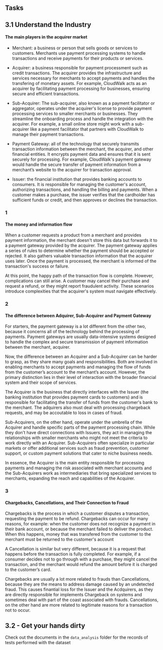 ## Tasks

## 3.1 Understand the Industry

#### The main players in the acquirer market

- Merchant: a business or person that sells goods or services to customers. Merchants use payment processing systems to handle transactions and receive payments for their products or services.

- Acquirer: a business responsible for payment processment such as credit transactions. The acquirer provides the infrastructure and services necessary for merchants to accept payments and handles the transfering of monetary assets. For example, CloudWalk acts as an acquirer by facilitating payment processing for businesses, ensuring secure and efficient transactions.

- Sub-Acquirer: The sub-acquirer, also known as a payment facilitator or aggregator, operates under the acquirer's license to provide payment processing services to smaller merchants or businesses. They streamline the onboarding process and handle the integration with the acquirer. For example, a small online store might work with a sub-acquirer like a payment facilitator that partners with CloudWalk to manage their payment transactions.

- Payment Gateway: all of the technology that securely transmits transaction information between the merchant, the acquirer, and other financial entities. It encrypts payment data and ensures that it is sent securely for processing. For example, CloudWalk's payment gateway would handle the secure transfer of payment information from a merchant’s website to the acquirer for transaction approval.

- Issuer: the financial institution that provides banking accounts to consumers. It is responsible for managing the customer's account, authorizing transactions, and handling the billing and payments. When a customer makes a purchase, the issuer verifies that the cardholder has sufficient funds or credit, and then approves or declines the transaction.

### 1

#### The money and information flow

  When a customer requests a product from a merchant and provides payment information, the merchant doesn't store this data but forwards it to a payment gateway provided by the acquirer. The payment gateway applies a series of rules to determine whether the payment should be accepted or rejected. It also gathers valuable transaction information that the acquirer uses later. Once the payment is processed, the merchant is informed of the transaction's success or failure.

  At this point, the happy path of the transaction flow is complete. However, complications can still arise. A customer may cancel their purchase and request a refund, or they might report fraudulent activity. These scenarios introduce complexities that the acquirer's system must navigate effectively.

### 2

#### The difference between Adquirer, Sub-Acquirer and Payment Gateway

  For starters, the payment gateway is a lot different from the other two, because it concerns all of the technology behind the processing of payments. Payment gateways are usually data-intensive systems designed to handle the complex and secure transmission of payment information between the merchant, acquirer.

  Now, the difference between an Acquirer and a Sub-Acquirer can be harder to grasp, as they share many goals and responsibilities. Both are involved in enabling merchants to accept payments and managing the flow of funds from the customer’s account to the merchant’s account. However, the primary distinction lies in their level of interaction with the broader financial system and their scope of services.

  The Acquirer is the business that directly interfaces with the Issuer (the banking institution that provides payment cards to customers) and is responsible for facilitating the transfer of funds from the customer's bank to the merchant. The adquirers also must deal with processing chargeback requests, and may be accoutable to loss in cases of fraud.

  Sub-Acquirers, on the other hand, operate under the umbrella of the Acquirer and handle specific parts of the payment processing chain. While they don't have direct connections with Issuers, they act in managing the relationships with smaller merchants who might not meet the criteria to work directly with an Acquirer. Sub-Acquirers often specialize in particular markets or offer additional services such as fraud prevention, customer support, or custom payment solutions that cater to niche business needs.

  In essence, the Acquirer is the main entity responsible for processing payments and managing the risk associated with merchant accounts and the Sub-Acquirers work as intermediaries that bring specialized services to merchants, expanding the reach and capabilities of the Acquirer.

### 3

#### Chargebacks, Cancellations, and Their Connection to Fraud

  Chargebacks is the process in which a customer disputes a transaction, requesting the payment to be refund. Chargebacks can occur for many reasons, for example: when the customer does not recognize a payment in their bank account, or because the merchant failed to deliver the product. When this happens, money that was transfered from the customer to the merchant must be returned to the customer's account
  
  A Cancellation is similar but very different, because it is a request that happens before the transaction is fully completed. For example, if a consumer decides not to go through with a purchase, they might cancel the transaction, and the merchant would refund the amount before it is charged to the customer’s card.

  Chargebacks are usually a lot more related to frauds than Cancellations, because they are the means to address damage caused by an undetected fraud. This causes finantial loss for the Issuer and the Acdquirers, as they are directly responsible for implements Chargeback on systems and sometimes deal with part of the coast associated with frauds. Cancellations, on the other hand are more related to legitimate reasons for a transaction not to occur.

## 3.2 - Get your hands dirty

  Check out the documents in the `data_analysis` folder for the records of tests performed with the dataset
